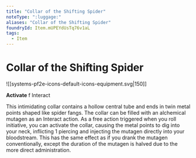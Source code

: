 ```yaml
---
title: "Collar of the Shifting Spider"
noteType: ":luggage:"
aliases: "Collar of the Shifting Spider"
foundryId: Item.mUPEYdUsTq76v1aL
tags:
  - Item
---
```


# Collar of the Shifting Spider
![[systems-pf2e-icons-default-icons-equipment.svg|150]]

**Activate** f Interact

This intimidating collar contains a hollow central tube and ends in twin metal points shaped like spider fangs. The collar can be filled with an alchemical mutagen as an Interact action. As a free action triggered when you roll initiative, you can activate the collar, causing the metal points to dig into your neck, inflicting 1 piercing and injecting the mutagen directly into your bloodstream. This has the same effect as if you drank the mutagen conventionally, except the duration of the mutagen is halved due to the more direct administration.
